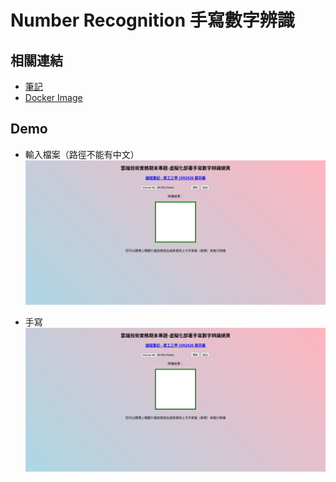 # Number Recognition 手寫數字辨識

## 相關連結
* [筆記](https://hackmd.io/@qaz5823091/rJJBHWcUn)
* [Docker Image](https://hub.docker.com/r/cpp1092020/web_dl_1092926)

## Demo
* 輸入檔案（路徑不能有中文）
![demo](demo/result_with_inputfile.gif)

* 手寫
![demo](demo/result_with_writing.gif)